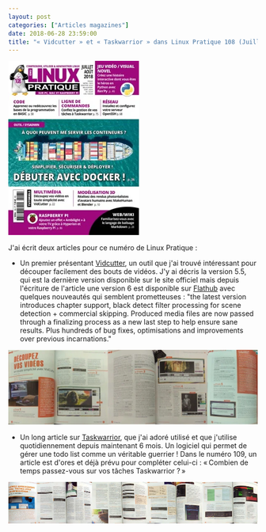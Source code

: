 ```yaml
---
layout: post
categories: ["Articles magazines"]
date: 2018-06-28 23:59:00
title: "« Vidcutter » et « Taskwarrior » dans Linux Pratique 108 (Juillet-Août 2018)"
---
```


[![couverture](/assets/images/articles/LP108-couv.webp)](https://boutique.ed-diamond.com/en-kiosque/1338-linux-pratique-108.html)

J'ai écrit deux articles pour ce numéro de Linux Pratique :

-   Un premier présentant [Vidcutter](https://github.com/ozmartian/vidcutter),
    un outil que j'ai trouvé intéressant
    pour découper facilement des bouts de vidéos. J'y ai décris la
    version 5.5, qui est la dernière version disponible sur le site
    officiel mais depuis l'écriture de l'article une version 6 est
    disponible sur [Flathub](https://www.flathub.org/apps/details/com.ozmartians.VidCutter)
    avec quelques nouveautés
    qui semblent prometteuses : "the latest version introduces chapter
    support, black detect filter processing for scene detection +
    commercial skipping. Produced media files are now passed through a
    finalizing process as a new last step to help ensure sane results.
    Plus hundreds of bug fixes, optimisations and improvements over
    previous incarnations."

![vidcutter](/assets/images/articles/LP108-vidcutter.webp)

-   Un long article sur [Taskwarrior](https://taskwarrior.org/),
que j'ai adoré utilisé et que j'utilise
    quotidiennement depuis maintenant 6 mois. Un logiciel qui permet de
    gérer une todo list comme un véritable guerrier ! Dans le numéro
    109, un article est d\'ores et déjà prévu pour compléter celui-ci :
    « Combien de temps passez-vous sur vos tâches Taskwarrior ? »

![taskwarrior](/assets/images/articles/LP108-taskwarrior.webp)
